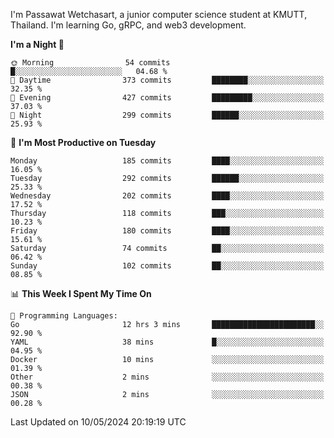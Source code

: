 
I'm Passawat Wetchasart, a junior computer science student at KMUTT, Thailand. I'm learning Go, gRPC, and web3 development.



<!--START_SECTION:waka-->
**I'm a Night 🦉** 

```text
🌞 Morning                54 commits          █░░░░░░░░░░░░░░░░░░░░░░░░   04.68 % 
🌆 Daytime                373 commits         ████████░░░░░░░░░░░░░░░░░   32.35 % 
🌃 Evening                427 commits         █████████░░░░░░░░░░░░░░░░   37.03 % 
🌙 Night                  299 commits         ██████░░░░░░░░░░░░░░░░░░░   25.93 % 
```
📅 **I'm Most Productive on Tuesday** 

```text
Monday                   185 commits         ████░░░░░░░░░░░░░░░░░░░░░   16.05 % 
Tuesday                  292 commits         ██████░░░░░░░░░░░░░░░░░░░   25.33 % 
Wednesday                202 commits         ████░░░░░░░░░░░░░░░░░░░░░   17.52 % 
Thursday                 118 commits         ███░░░░░░░░░░░░░░░░░░░░░░   10.23 % 
Friday                   180 commits         ████░░░░░░░░░░░░░░░░░░░░░   15.61 % 
Saturday                 74 commits          ██░░░░░░░░░░░░░░░░░░░░░░░   06.42 % 
Sunday                   102 commits         ██░░░░░░░░░░░░░░░░░░░░░░░   08.85 % 
```


📊 **This Week I Spent My Time On** 

```text
💬 Programming Languages: 
Go                       12 hrs 3 mins       ███████████████████████░░   92.90 % 
YAML                     38 mins             █░░░░░░░░░░░░░░░░░░░░░░░░   04.95 % 
Docker                   10 mins             ░░░░░░░░░░░░░░░░░░░░░░░░░   01.39 % 
Other                    2 mins              ░░░░░░░░░░░░░░░░░░░░░░░░░   00.38 % 
JSON                     2 mins              ░░░░░░░░░░░░░░░░░░░░░░░░░   00.28 % 
```


 Last Updated on 10/05/2024 20:19:19 UTC
<!--END_SECTION:waka-->

<!--
**markpassawat/markpassawat** is a ✨ _special_ ✨ repository because its `README.md` (this file) appears on your GitHub profile.

Here are some ideas to get you started:

- 🔭 I’m currently working on ...
- 🌱 I’m currently learning ...
- 👯 I’m looking to collaborate on ...
- 🤔 I’m looking for help with ...
- 💬 Ask me about ...
- 📫 How to reach me: ...
- 😄 Pronouns: He/Him
- ⚡ Fun fact: ...
-->
